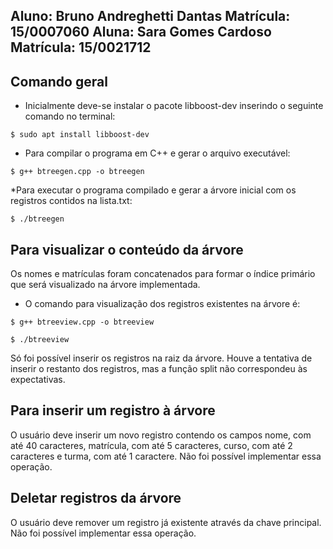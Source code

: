 Aluno: Bruno Andreghetti Dantas                 Matrícula: 15/0007060
Aluna: Sara Gomes Cardoso                       Matrícula: 15/0021712
---------------------------------------------------------------------

## Comando geral

* Inicialmente deve-se instalar o pacote libboost-dev inserindo o seguinte comando no terminal:

```
$ sudo apt install libboost-dev
```

* Para compilar o programa em C++ e gerar o arquivo executável:

```
$ g++ btreegen.cpp -o btreegen
```

*Para executar o programa compilado e gerar a árvore inicial com os registros contidos na lista.txt:
```
$ ./btreegen
```
## Para visualizar o conteúdo da árvore
Os nomes e matrículas foram concatenados para formar o índice primário que será visualizado na árvore implementada.
* O comando para visualização dos registros existentes na árvore é:

```
$ g++ btreeview.cpp -o btreeview
```
```
$ ./btreeview
```
Só foi possível inserir os registros na raiz da árvore. Houve a tentativa de inserir o restanto dos registros, mas a função split não correspondeu às expectativas.

## Para inserir um registro à árvore 
O usuário deve inserir um novo registro contendo os campos nome, com até 40 caracteres, matrícula, com até 5 caracteres, curso, com até 2 caracteres e turma, com até 1 caractere. 
Não foi possível implementar essa operação.

## Deletar registros da árvore
O usuário deve remover um registro já existente através da chave principal.
Não foi possível implementar essa operação.
